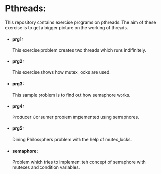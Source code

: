 # Pthreads:

This repository contains exercise programs on pthreads. The aim of these exercise is to get a bigger picture on the working of threads. 

* #### prg1:
    This exercise problem creates two threads which runs indifinitely.

* #### prg2:
    This exercise shows how mutex_locks are used.

* #### prg3:
    This sample problem is to find out how semaphore works.

* #### prg4:
    Producer Consumer problem implemented using semaphores.

* #### prg5:
    Dining Philosophers problem with the help of mutex_locks.

* #### semaphore:
    Problem which tries to implement teh concept of semaphore with mutexes and condition variables.
    
    
